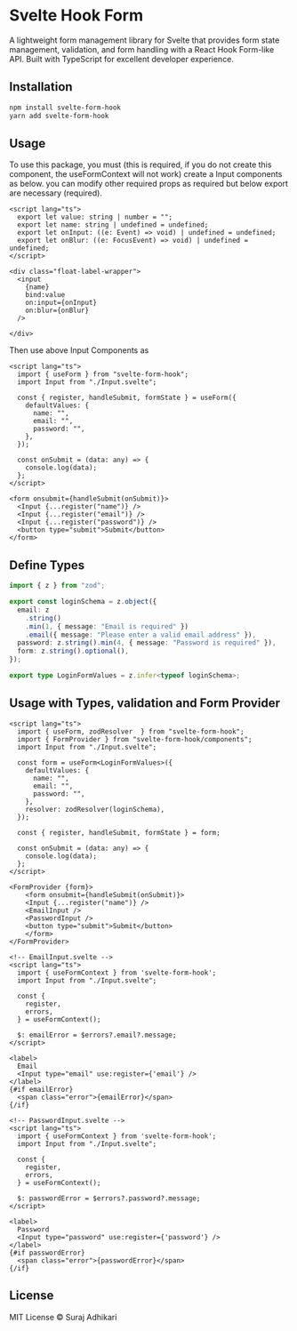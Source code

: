 # Svelte Hook Form

A lightweight form management library for Svelte that provides form state management, validation, and form handling with a React Hook Form-like API. Built with TypeScript for excellent developer experience.

## Installation

```bash
npm install svelte-form-hook
yarn add svelte-form-hook
```

## Usage

To use this package, you must (this is required, if you do not create this component, the useFormContext will not work) create a Input components as below. you can modify other required props as required but below export are necessary (required).

```svelte
<script lang="ts">
  export let value: string | number = "";
  export let name: string | undefined = undefined;
  export let onInput: ((e: Event) => void) | undefined = undefined;
  export let onBlur: ((e: FocusEvent) => void) | undefined = undefined;
</script>

<div class="float-label-wrapper">
  <input
    {name}
    bind:value
    on:input={onInput}
    on:blur={onBlur}
  />

</div>
```

Then use above Input Components as

```svelte
<script lang="ts">
  import { useForm } from "svelte-form-hook";
  import Input from "./Input.svelte";

  const { register, handleSubmit, formState } = useForm({
    defaultValues: {
      name: "",
      email: "",
      password: "",
    },
  });

  const onSubmit = (data: any) => {
    console.log(data);
  };
</script>

<form onsubmit={handleSubmit(onSubmit)}>
  <Input {...register("name")} />
  <Input {...register("email")} />
  <Input {...register("password")} />
  <button type="submit">Submit</button>
</form>
```

## Define Types

```ts
import { z } from "zod";

export const loginSchema = z.object({
  email: z
    .string()
    .min(1, { message: "Email is required" })
    .email({ message: "Please enter a valid email address" }),
  password: z.string().min(4, { message: "Password is required" }),
  form: z.string().optional(),
});

export type LoginFormValues = z.infer<typeof loginSchema>;
```

## Usage with Types, validation and Form Provider

```svelte
<script lang="ts">
  import { useForm, zodResolver  } from "svelte-form-hook";
  import { FormProvider } from "svelte-form-hook/components";
  import Input from "./Input.svelte";

  const form = useForm<LoginFormValues>({
    defaultValues: {
      name: "",
      email: "",
      password: "",
    },
    resolver: zodResolver(loginSchema),
  });

  const { register, handleSubmit, formState } = form;

  const onSubmit = (data: any) => {
    console.log(data);
  };
</script>

<FormProvider {form}>
    <form onsubmit={handleSubmit(onSubmit)}>
    <Input {...register("name")} />
    <EmailInput />
    <PasswordInput />
    <button type="submit">Submit</button>
    </form>
</FormProvider>
```

```svelte
<!-- EmailInput.svelte -->
<script lang="ts">
  import { useFormContext } from 'svelte-form-hook';
  import Input from "./Input.svelte";

  const {
    register,
    errors,
  } = useFormContext();

  $: emailError = $errors?.email?.message;
</script>

<label>
  Email
  <Input type="email" use:register={'email'} />
</label>
{#if emailError}
  <span class="error">{emailError}</span>
{/if}
```

```svelte
<!-- PasswordInput.svelte -->
<script lang="ts">
  import { useFormContext } from 'svelte-form-hook';
  import Input from "./Input.svelte";

  const {
    register,
    errors,
  } = useFormContext();

  $: passwordError = $errors?.password?.message;
</script>

<label>
  Password
  <Input type="password" use:register={'password'} />
</label>
{#if passwordError}
  <span class="error">{passwordError}</span>
{/if}
```

## License

MIT License © Suraj Adhikari
